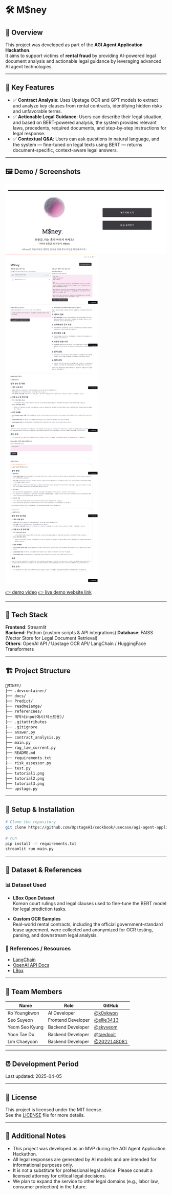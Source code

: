 # 🛠️ M$ney

## 📌 Overview
This project was developed as part of the **AGI Agent Application Hackathon**.  
It aims to support victims of **rental fraud** by providing AI-powered legal document analysis and actionable legal guidance by leveraging advanced AI agent technologies.

---

## 🚀 Key Features
- ✅ **Contract Analysis**: Uses Upstage OCR and GPT models to extract and analyze key clauses from rental contracts, identifying hidden risks and unfavorable terms.
- ✅ **Actionable Legal Guidance**: Users can describe their legal situation, and based on BERT-powered analysis, the system provides relevant laws, precedents, required documents, and step-by-step instructions for legal response.
- ✅ **Contextual Q&A**: Users can ask questions in natural language, and the system — fine-tuned on legal texts using BERT — returns document-specific, context-aware legal answers.

---

## 🖼️ Demo / Screenshots
![Landing](./readmeimage/landing.png)
![Functions](./readmeimage/readme.png)
  
[👉 demo video](https://www.youtube.com/watch?v=GuP2Haq75-Y)
[👉 live demo website link ](https://iamanidiot.streamlit.app/)

---

## 🧩 Tech Stack

**Frontend**: Streamlit  
**Backend**: Python (custom scripts & API integrations) 
**Database**: FAISS (Vector Store for Legal Document Retrieval)  
**Others**: OpenAI API / Upstage OCR API/ LangChain / HuggingFace Transformers

---

## 🏗️ Project Structure
```
📁MINEY/
├── .devcontainer/ 
├── docs/ 
├── Predict/ 
├── readmeiamge/ 
├── referencnes/ 
├── 계약서input예시(테스트용)/ 
├── .gitattributes 
├── .gitignore 
├── answer.py 
├── contract_analysis.py 
├── main.py 
├── rag_law_current.py 
├── README.md 
├── requirements.txt 
├── risk_assessor.py 
├── test.py 
├── tutorial1.png 
├── tutorial2.png 
├── tutorial3.png 
└── upstage.py
```

---

## 🔧 Setup & Installation

```bash
# Clone the repository
git clone https://github.com/UpstageAI/cookbook/usecase/agi-agent-application/miney.git

# run
pip install -r requirements.txt
streamlit run main.py
```

---

## 📁 Dataset & References

### 📊 Dataset Used

- **LBox Open Dataset**  
  Korean court rulings and legal clauses used to fine-tune the BERT model for legal prediction tasks.

- **Custom OCR Samples**  
  Real-world rental contracts, including the official government-standard lease agreement, were collected and anonymized for OCR testing, parsing, and downstream legal analysis.

### 🔗 References / Resources

- [LangChain](https://www.langchain.com/)
- [OpenAI API Docs](https://platform.openai.com/docs)
- [LBox](https://lbox.kr/v2)


---

## 🙌 Team Members

| Name        | Role               | GitHub         |
|-------------|--------------------|----------------|
| Ko Youngkwon | AI Developer | [@k0ykwon](https://github.com/k0ykwon) |
| Seo Suyeon | Frontend Developer  | [@ellie3413](https://github.com/ellie3413) |
| Yeom Seo Kyung | Backend Developer  | [@skyyeom](https://github.com/skyyeom) |
| Yoon Tae Du | Backend Developer  | [@taedooit](https://github.com/taedooit) |
| Lim Chaeyoon | Backend Developer  | [@2022148081](https://github.com/2022148081) |

---

## ⏰ Development Period
Last updated: 2025-04-05

---

## 📄 License
This project is licensed under the MIT license.  
See the [LICENSE](./LICENSE) file for more details.

---

## 💬 Additional Notes
- This project was developed as an MVP during the AGI Agent Application Hackathon.
- All legal responses are generated by AI models and are intended for informational purposes only.
- It is not a substitute for professional legal advice. Please consult a licensed attorney for critical legal decisions.
- We plan to expand the service to other legal domains (e.g., labor law, consumer protection) in the future.




